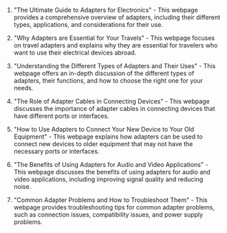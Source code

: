 

1. "The Ultimate Guide to Adapters for Electronics" - This webpage provides a comprehensive overview of adapters, including their different types, applications, and considerations for their use.

2. "Why Adapters are Essential for Your Travels" - This webpage focuses on travel adapters and explains why they are essential for travelers who want to use their electrical devices abroad.

3. "Understanding the Different Types of Adapters and Their Uses" - This webpage offers an in-depth discussion of the different types of adapters, their functions, and how to choose the right one for your needs.

4. "The Role of Adapter Cables in Connecting Devices" - This webpage discusses the importance of adapter cables in connecting devices that have different ports or interfaces.

5. "How to Use Adapters to Connect Your New Device to Your Old Equipment" - This webpage explains how adapters can be used to connect new devices to older equipment that may not have the necessary ports or interfaces.

6. "The Benefits of Using Adapters for Audio and Video Applications" - This webpage discusses the benefits of using adapters for audio and video applications, including improving signal quality and reducing noise.

7. "Common Adapter Problems and How to Troubleshoot Them" - This webpage provides troubleshooting tips for common adapter problems, such as connection issues, compatibility issues, and power supply problems.